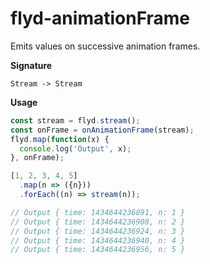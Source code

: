 # flyd-animationFrame
Emits values on successive animation frames.

**Signature**

`Stream -> Stream`

**Usage**

```javascript
const stream = flyd.stream();
const onFrame = onAnimationFrame(stream);
flyd.map(function(x) {
  console.log('Output', x);
}, onFrame);

[1, 2, 3, 4, 5]
  .map(n => ({n}))
  .forEach((n) => stream(n));

// Output { time: 1434644236891, n: 1 }
// Output { time: 1434644236908, n: 2 }
// Output { time: 1434644236924, n: 3 }
// Output { time: 1434644236940, n: 4 }
// Output { time: 1434644236956, n: 5 }
```
